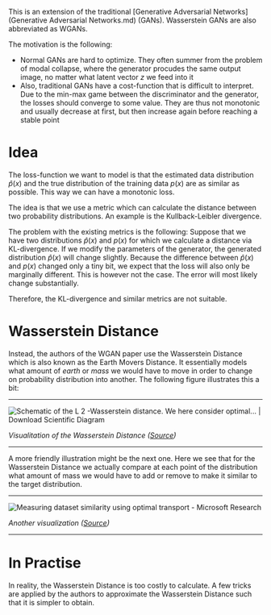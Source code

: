 This is an extension of the traditional [Generative Adversarial Networks](Generative Adversarial Networks.md) (GANs). Wasserstein GANs are also abbreviated as WGANs.

The motivation is the following:

- Normal GANs are hard to optimize. They often summer from the problem of modal collapse, where the generator procudes the same output image, no matter what latent vector $z$ we feed into it
- Also, traditional GANs have a cost-function that is difficult to interpret. Due to the min-max game between the discriminator and the generator, the losses should converge to some value. They are thus not monotonic and usually decrease at first, but then increase again before reaching a stable point

# Idea

The loss-function we want to model is that the estimated data distribution $\hat{p}(x)$ and the true distribution of the training data $p(x)$ are as similar as possible. This way we can have a monotonic loss.

The idea is that we use a metric which can calculate the distance between two probability distributions. An example is the Kullback-Leibler divergence.

The problem with the existing metrics is the following: Suppose that we have two distributions $\hat{p}(x)$ and $p(x)$ for which we calculate a distance via KL-divergence. If we modify the parameters of the generator, the generated distribution $\hat{p}(x)$ will change slightly. Because the difference between $\hat{p}(x)$ and $p(x)$ changed only a tiny bit, we expect that the loss will also only be marginally different. This is however not the case. The error will most likely change substantially.

Therefore, the KL-divergence and similar metrics are not suitable.

# Wasserstein Distance

Instead, the authors of the WGAN paper use the Wasserstein Distance which is also known as the Earth Movers Distance. It essentially models what amount of *earth* or *mass* we would have to move in order to change on probability distribution into another. The following figure illustrates this a bit:

---

![Schematic of the L 2 -Wasserstein distance. We here consider optimal... |  Download Scientific Diagram](https://www.researchgate.net/publication/349704621/figure/fig1/AS:996752224161799@1614655657970/Schematic-of-the-L-2-Wasserstein-distance-We-here-consider-optimal-transport-from-the.png)

*Visualitation of the Wasserstein Distance ([Source](https://www.researchgate.net/figure/Schematic-of-the-L-2-Wasserstein-distance-We-here-consider-optimal-transport-from-the_fig1_349704621))*

---

A more friendly illustration might be the next one. Here we see that for the Wasserstein Distance we actually compare at each point of the distribution what amount of mass we would have to add or remove to make it similar to the target distribution.

---

![Measuring dataset similarity using optimal transport - Microsoft Research](https://www.microsoft.com/en-us/research/uploads/prod/2020/09/OTDD_Shovel-Figure.png)

*Another visualization ([Source](https://www.microsoft.com/en-us/research/blog/measuring-dataset-similarity-using-optimal-transport/))*

---

# In Practise

In reality, the Wasserstein Distance is too costly to calculate. A few tricks are applied by the authors to approximate the Wasserstein Distance such that it is simpler to obtain.